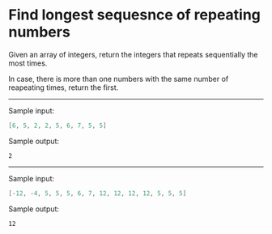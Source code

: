 # Find longest sequesnce of repeating numbers
Given an array of integers, return the integers that repeats sequentially the most times.

In case, there is more than one numbers with the same number of reapeating times, return the first.

---
Sample input:
``` java
[6, 5, 2, 2, 5, 6, 7, 5, 5]
```
Sample output:
```
2
```
---
Sample input:
``` java
[-12, -4, 5, 5, 5, 6, 7, 12, 12, 12, 12, 5, 5, 5]
```
Sample output:
```
12
```